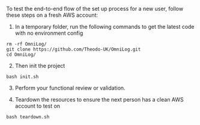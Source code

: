 To test the end-to-end flow of the set up process for a new user, follow these steps on a fresh AWS account:

1. In a temporary folder, run the following commands to get the latest code with no environment config
```
rm -rf OmniLog/
git clone https://github.com/Theodo-UK/OmniLog.git
cd OmniLog/
```
2. Then init the project
```
bash init.sh
```
3. Perform your functional review or validation.

4. Teardown the resources to ensure the next person has a clean AWS account to test on
```
bash teardown.sh
```
